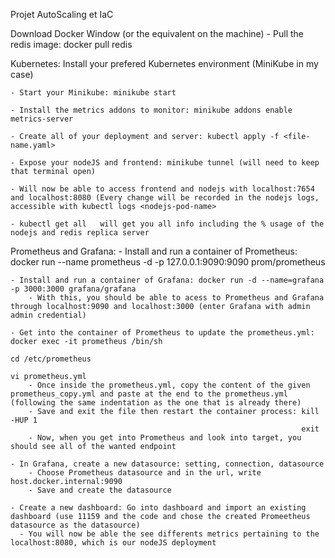 Projet AutoScaling et IaC

Download Docker Window (or the equivalent on the machine)
    - Pull the redis image: docker pull redis  

Kubernetes: Install your prefered Kubernetes environment (MiniKube in my case)

    - Start your Minikube: minikube start
    
    - Install the metrics addons to monitor: minikube addons enable metrics-server
    
    - Create all of your deployment and server: kubectl apply -f <file-name.yaml>
    
    - Expose your nodeJS and frontend: minikube tunnel (will need to keep that terminal open)
    
    - Will now be able to access frontend and nodejs with localhost:7654 and localhost:8080 (Every change will be recorded in the nodejs logs, accessible with kubectl logs <nodejs-pod-name>
    
    - kubectl get all   will get you all info including the % usage of the nodejs and redis replica server

Prometheus and Grafana: 
    - Install and run a container of Prometheus: docker run --name prometheus -d -p 127.0.0.1:9090:9090 prom/prometheus 
    
    - Install and run a container of Grafana: docker run -d --name=grafana -p 3000:3000 grafana/grafana
        - With this, you should be able to acess to Prometheus and Grafana through localhost:9090 and localhost:3000 (enter Grafana with admin admin credential)
        
    - Get into the container of Prometheus to update the prometheus.yml: docker exec -it prometheus /bin/sh
                                                                         cd /etc/prometheus
                                                                         vi prometheus.yml
        - Once inside the prometheus.yml, copy the content of the given prometheus_copy.yml and paste at the end to the prometheus.yml (following the same indentation as the one that is already there)
        - Save and exit the file then restart the container process: kill -HUP 1
                                                                     exit
        - Now, when you get into Prometheus and look into target, you should see all of the wanted endpoint
        
    - In Grafana, create a new datasource: setting, connection, datasource
        - Choose Prometheus datasource and in the url, write host.docker.internal:9090
        - Save and create the datasource
        
    - Create a new dashboard: Go into dashboard and import an existing dashboard (use 11159 and the code and chose the created Promeetheus datasource as the datasource)
      - You will now be able the see differents metrics pertaining to the localhost:8080, which is our nodeJS deployment    




